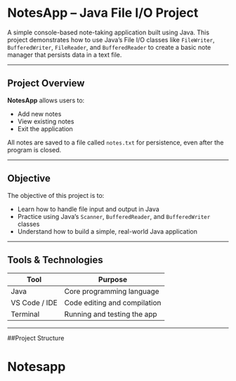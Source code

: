 # NotesApp – Java File I/O Project

A simple console-based note-taking application built using Java. This project demonstrates how to use Java’s File I/O classes like `FileWriter`, `BufferedWriter`, `FileReader`, and `BufferedReader` to create a basic note manager that persists data in a text file.

---

## Project Overview

**NotesApp** allows users to:
- Add new notes
- View existing notes
- Exit the application

All notes are saved to a file called `notes.txt` for persistence, even after the program is closed.

---

## Objective

The objective of this project is to:

- Learn how to handle file input and output in Java
- Practice using Java’s `Scanner`, `BufferedReader`, and `BufferedWriter` classes
- Understand how to build a simple, real-world Java application

---

## Tools & Technologies

| Tool         | Purpose                |
|--------------|------------------------|
| Java         | Core programming language |
| VS Code / IDE | Code editing and compilation |
| Terminal     | Running and testing the app |

---

##Project Structure

# Notesapp
